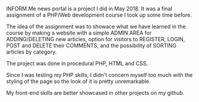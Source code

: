 INFORM.Me news portal is a project I did in May 2018. It was a final assignment of a PHP/Web development course I took up some time before. 

The idea of the assignment was to showace what we have learned in the course by making a website with a simple ADMIN AREA for ADDING/DELETING new articles, option for visitors to REGISTER, LOGIN, POST and DELETE their COMMENTS, and the possibility of SORTING articles by category. 

The project was done in procedural PHP, HTML and CSS.

Since I was testing my PHP skills, I didn't concern myself too much with the styling of the page so the look of it is pretty unremarkable. 

My front-end skills are better showcased in other projects on my github.


